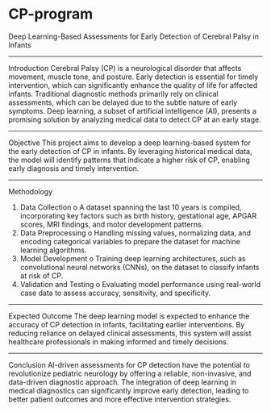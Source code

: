 # CP-program

Deep Learning-Based Assessments for Early Detection of Cerebral Palsy in Infants
________________________________________
Introduction
Cerebral Palsy (CP) is a neurological disorder that affects movement, muscle tone, and posture. Early detection is essential for timely intervention, which can significantly enhance the quality of life for affected infants. Traditional diagnostic methods primarily rely on clinical assessments, which can be delayed due to the subtle nature of early symptoms. Deep learning, a subset of artificial intelligence (AI), presents a promising solution by analyzing medical data to detect CP at an early stage.
________________________________________
Objective
This project aims to develop a deep learning-based system for the early detection of CP in infants. By leveraging historical medical data, the model will identify patterns that indicate a higher risk of CP, enabling early diagnosis and timely intervention.
________________________________________
Methodology
1.	Data Collection
o	A dataset spanning the last 10 years is compiled, incorporating key factors such as birth history, gestational age, APGAR scores, MRI findings, and motor development patterns.
2.	Data Preprocessing
o	Handling missing values, normalizing data, and encoding categorical variables to prepare the dataset for machine learning algorithms.
3.	Model Development
o	Training deep learning architectures, such as convolutional neural networks (CNNs), on the dataset to classify infants at risk of CP.
4.	Validation and Testing
o	Evaluating model performance using real-world case data to assess accuracy, sensitivity, and specificity.
________________________________________
Expected Outcome
The deep learning model is expected to enhance the accuracy of CP detection in infants, facilitating earlier interventions. By reducing reliance on delayed clinical assessments, this system will assist healthcare professionals in making informed and timely decisions.
________________________________________
Conclusion
AI-driven assessments for CP detection have the potential to revolutionize pediatric neurology by offering a reliable, non-invasive, and data-driven diagnostic approach. The integration of deep learning in medical diagnostics can significantly improve early detection, leading to better patient outcomes and more effective intervention strategies.



